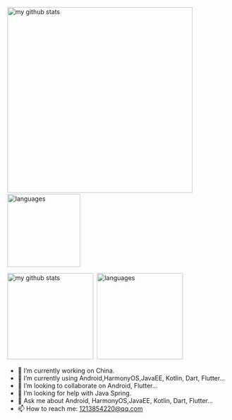 <p align="left">
  <img src="https://github-readme-stats.vercel.app/api?username=soyoungboy&show_icons=true&theme=tokyonight" alt="my github stats" width="420"/>&nbsp;
  <img src="https://github-readme-stats.vercel.app/api/top-langs/?username=soyoungboy&layout=compact&theme=tokyonight" alt="languages" height="165" />
</p>

<p align="left">
  <img src="https://github-readme-stats.vercel.app/api?username=soyoungboy" alt="my github stats" height="195"  />&nbsp;
  <img src="https://github-readme-stats.vercel.app/api/top-langs/?username=soyoungboy" alt="languages"  height="195" />
</p>

- 🔭 I’m currently working on China.
- 🌱 I’m currently using Android,HarmonyOS,JavaEE, Kotlin, Dart, Flutter... 
- 👯 I’m looking to collaborate on Android, Flutter...
- 🤔 I’m looking for help with Java Spring.
- 💬 Ask me about Android, HarmonyOS,JavaEE, Kotlin, Dart, Flutter...
- 📫 How to reach me: 1213854220@qq.com
